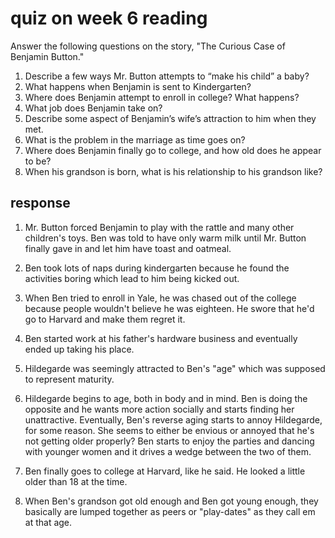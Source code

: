 # quiz on week 6 reading

Answer the following questions on the story, "The Curious Case of Benjamin Button."

1. Describe a few ways Mr. Button attempts to “make his child” a baby?
2. What happens when Benjamin is sent to Kindergarten?
3. Where does Benjamin attempt to enroll in college? What happens?
4. What job does Benjamin take on?
5. Describe some aspect of Benjamin’s wife’s attraction to him when they met.
6. What is the problem in the marriage as time goes on?
7. Where does Benjamin finally go to college, and how old does he appear to be?
8. When his grandson is born, what is his relationship to his grandson like?


## response

1. Mr. Button forced Benjamin to play with the rattle and many other children's toys. Ben was told to have only warm milk until Mr. Button finally gave in and let him have toast and oatmeal.

2. Ben took lots of naps during kindergarten because he found the activities boring which lead to him being kicked out.

3. When Ben tried to enroll in Yale, he was chased out of the college because people wouldn't believe he was eighteen. He swore that he'd go to Harvard and make them regret it.

4. Ben started work at his father's hardware business and eventually ended up taking his place.

5. Hildegarde was seemingly attracted to Ben's "age" which was supposed to represent maturity.

6. Hildegarde begins to age, both in body and in mind. Ben is doing the opposite and he wants more action socially and starts finding her unattractive. Eventually, Ben's reverse aging starts to annoy Hildegarde, for some reason. She seems to either be envious or annoyed that he's not getting older properly? Ben starts to enjoy the parties and dancing with younger women and it drives a wedge between the two of them.

7. Ben finally goes to college at Harvard, like he said. He looked a little older than 18 at the time.

8. When Ben's grandson got old enough and Ben got young enough, they basically are lumped together as peers or "play-dates" as they call em at that age.
